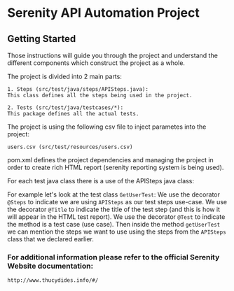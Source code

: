 # Serenity API Automation Project

## Getting Started

Those instructions will guide you through the project and understand the different components which construct the project as a whole.

The project is divided into 2 main parts:

	1. Steps (src/test/java/steps/APISteps.java):
	This class defines all the steps being used in the project.
	
	2. Tests (src/test/java/testcases/*):
	This package defines all the actual tests.
	
The project is using the following csv file to inject parametes into the project:

	users.csv (src/test/resources/users.csv)
	
pom.xml defines the project dependencies and managing the project in order to create rich HTML report (serenity reporting system is being used). 

For each test java class there is a use of the APISteps java class:

For example let's look at the test class ``GetUserTest``:
We use the decorator `@Steps` to indicate we are using `APISteps` as our test steps use-case.
We use the decorator `@Title` to indicate the title of the test step (and this is how it will appear in the HTML test report). 
We use the decorator `@Test` to indicate the method is a test case (use case). 
Then inside the method `getUserTest` we can mention the steps we want to use using the steps from the `APISteps` class that we declared earlier. 

### For additional information please refer to the official Serenity Website documentation:
	http://www.thucydides.info/#/
